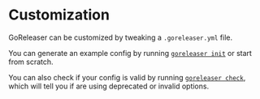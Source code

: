 # Customization

GoReleaser can be customized by tweaking a `.goreleaser.yml` file.

You can generate an example config by running [`goreleaser init`](/cmd/goreleaser_init/) or start from scratch.

You can also check if your config is valid by running [`goreleaser check`](/cmd/goreleaser_check/), which will tell you if are using deprecated or invalid options.
